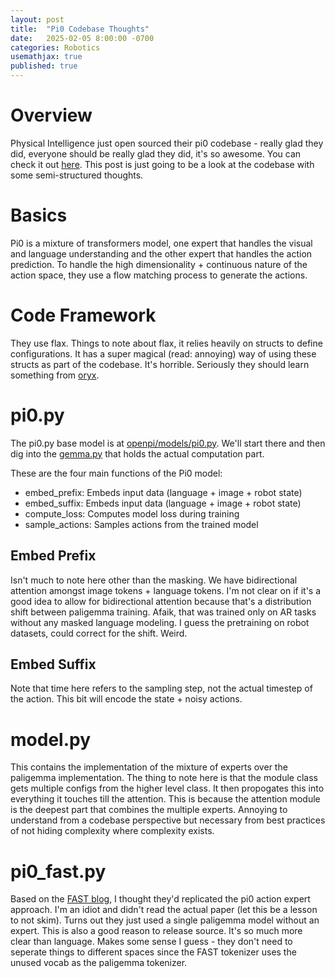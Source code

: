 ```yaml
---
layout: post
title:  "Pi0 Codebase Thoughts"
date:   2025-02-05 8:00:00 -0700
categories: Robotics
usemathjax: true
published: true
---
```


# Overview
Physical Intelligence just open sourced their pi0 codebase - really glad they did, everyone should be really glad they did, it's so awesome. You can check it out [here](https://github.com/Physical-Intelligence/openpi). This post is just going to be a look at the codebase with some semi-structured thoughts.

# Basics
Pi0 is a mixture of transformers model, one expert that handles the visual and language understanding and the other expert that handles the action prediction. To handle the high dimensionality + continuous nature of the action space, they use a flow matching process to generate the actions.

# Code Framework
They use flax. Things to note about flax, it relies heavily on structs to define configurations. It has a super magical (read: annoying) way of using these structs as part of the codebase. It's horrible. Seriously they should learn something from [oryx](https://github.com/jax-ml/oryx).

# pi0.py
The pi0.py base model is at [openpi/models/pi0.py](https://github.com/Physical-Intelligence/openpi/blob/main/src/openpi/models/pi0.py). We'll start there and then dig into the [gemma.py](https://github.com/Physical-Intelligence/openpi/blob/main/src/openpi/models/gemma.py) that holds the actual computation part.

These are the four main functions of the Pi0 model:

- embed_prefix: Embeds input data (language + image + robot state)
- embed_suffix: Embeds input data (language + image + robot state) 
- compute_loss: Computes model loss during training
- sample_actions: Samples actions from the trained model

## Embed Prefix
Isn't much to note here other than the masking. We have bidirectional attention amongst image tokens + language tokens. I'm not clear on if it's a good idea to allow for bidirectional attention because that's a distribution shift between paligemma training. Afaik, that was trained only on AR tasks without any masked language modeling. I guess the pretraining on robot datasets, could correct for the shift. Weird.

## Embed Suffix
Note that time here refers to the sampling step, not the actual timestep of the action. This bit will encode the state + noisy actions.

# model.py
This contains the implementation of the mixture of experts over the paligemma implementation. The thing to note here is that the module class gets multiple configs from the higher level class. It then propogates this into everything it touches till the attention. This is because the attention module is the deepest part that combines the multiple experts. Annoying to understand from a codebase perspective but necessary from best practices of not hiding complexity where complexity exists.

# pi0_fast.py
Based on the [FAST blog](https://www.physicalintelligence.company/research/fast), I thought they'd replicated the pi0 action expert approach. I'm an idiot and didn't read the actual paper (let this be a lesson to not skim). Turns out they just used a single paligemma model without an expert. This is also a good reason to release source. It's so much more clear than language. Makes some sense I guess - they don't need to seperate things to different spaces since the FAST tokenizer uses the unused vocab as the paligemma tokenizer.